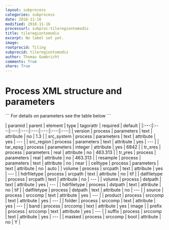 ```yaml
---
layout: subprocess
categories: subprocess
date: 2018-11-16
modified: 2018-11-16
processurl: subproc-tileregiontomodis
title: tileregiontomodis
excerpt: No label set yet.
image: 
rootprocid: Tiling
subprocid: tileregiontomodis
author: Thomas Gumbricht
comments: True
share: True
---
```


<h1 class='foot-description'>Process XML structure and parameters</h1>
```
For details on parameters see the table below
<?xml version="1.0" ?>
<process>
  <!--Generated from python-->
  <userproj plotid="yourplotid" projectid="yourprojectid" siteid="yoursiteid" system="systemid" tractid="yourtractid" userid="youruserid"/>
  <period endday="DD" endmonth="MM" endyear="YYYY" seasonendday="DD" seasonendmonth="MM" seasonstartday="DD" seasonstartmonth="MM" startday="DD" startmonth="MM" startyear="YYYY" timestep="timestep"/>
  <parameters celltype="txtstring" resample="txtstring" src_region="txtstring" src_system="txtstring" tar_epsg="xyz" tr_xres="xyz.abc" tr_yres="xyz.abc" version="txtstring"/>
  <srcpath datfiletype="txtstring" hdrfiletype="txtstring" volume="txtstring"/>
  <dstpath datfiletype="txtstring" hdrfiletype="txtstring" volume="txtstring"/>
  <srccomp band="txtstring" folder="txtstring" masked="True/False" prefix="txtstring" product="txtstring" source="txtstring" suffix="txtstring"/>
</process>
```

| paramid | parent | element | type | tagorattr | required | default |
|:---:|:---:|:---:|:---:|:---:|:---:|:---:|:---:|
| version | process | parameters | text | attribute | no | 1.3 |
| src_system | process | parameters | text | attribute | yes | --- |
| src_region | process | parameters | text | attribute | yes | --- |
| tar_epsg | process | parameters | integer | attribute | yes | 6842 |
| tr_xres | process | parameters | real | attribute | no | 463.313 |
| tr_yres | process | parameters | real | attribute | no | 463.313 |
| resample | process | parameters | text | attribute | no | near |
| celltype | process | parameters | text | attribute | no | auto |
| volume | process | srcpath | text | attribute | yes | --- |
| hdrfiletype | process | srcpath | text | attribute | no | tif |
| datfiletype | process | srcpath | text | attribute | no | --- |
| volume | process | dstpath | text | attribute | yes | --- |
| hdrfiletype | process | dstpath | text | attribute | no | tif |
| datfiletype | process | dstpath | text | attribute | no | --- |
| source | process | srccomp | text | attribute | yes | --- |
| product | process | srccomp | text | attribute | yes | --- |
| folder | process | srccomp | text | attribute | yes | --- |
| band | process | srccomp | text | attribute | yes | image |
| prefix | process | srccomp | text | attribute | yes | --- |
| suffix | process | srccomp | text | attribute | yes | --- |
| masked | process | srccomp | bool | attribute | no | Y |
